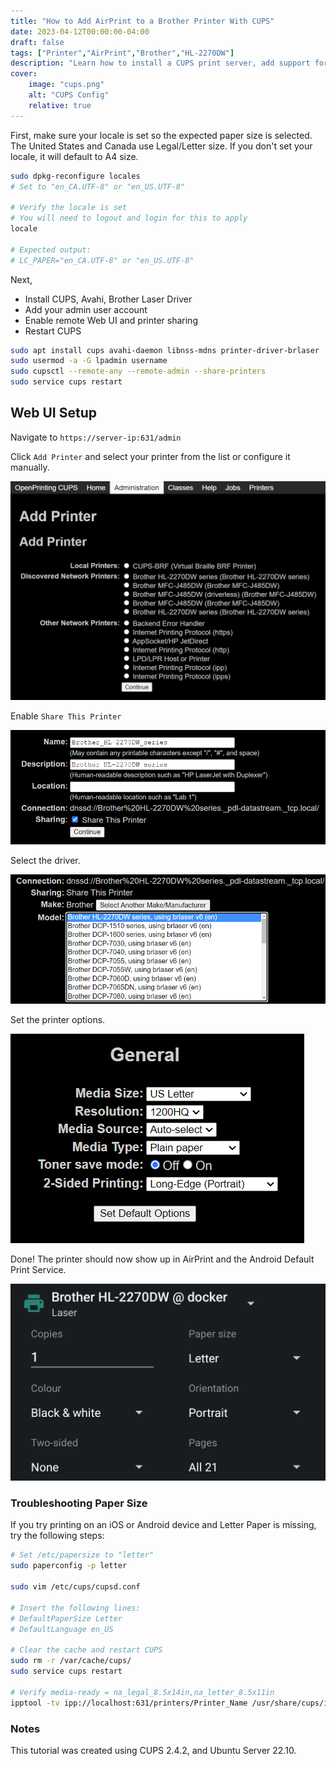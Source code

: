 ```yaml
---
title: "How to Add AirPrint to a Brother Printer With CUPS"
date: 2023-04-12T00:00:00-04:00
draft: false
tags: ["Printer","AirPrint","Brother","HL-2270DW"]
description: "Learn how to install a CUPS print server, add support for your older Brother Laser Printer, and setup Avahi mDNS for Apple AirPrint and IPP Everywhere."
cover:
    image: "cups.png"
    alt: "CUPS Config"
    relative: true
---
```


First, make sure your locale is set so the expected paper size is selected. The United States and Canada use Legal/Letter size. If you don't set your locale, it will default to A4 size.

``` bash
sudo dpkg-reconfigure locales
# Set to "en_CA.UTF-8" or "en_US.UTF-8"

# Verify the locale is set
# You will need to logout and login for this to apply
locale

# Expected output:
# LC_PAPER="en_CA.UTF-8" or "en_US.UTF-8"
```

Next,
- Install CUPS, Avahi, Brother Laser Driver
- Add your admin user account
- Enable remote Web UI and printer sharing
- Restart CUPS

``` bash
sudo apt install cups avahi-daemon libnss-mdns printer-driver-brlaser 
sudo usermod -a -G lpadmin username
sudo cupsctl --remote-any --remote-admin --share-printers
sudo service cups restart
```

## Web UI Setup

Navigate to `https://server-ip:631/admin`

Click `Add Printer` and select your printer from the list or configure it manually.

![Add Printer](conf1.png)

Enable `Share This Printer`

![Share this printer](conf2.png)

Select the driver.

![Driver Selection](conf3.png)

Set the printer options.

![Default options](conf-defaults.png)

Done! The printer should now show up in AirPrint and the Android Default Print Service.

![Android print menu showing the printer running on the CUPS server](android.png)

### Troubleshooting Paper Size

If you try printing on an iOS or Android device and Letter Paper is missing, try the following steps:

``` bash
# Set /etc/papersize to "letter"
sudo paperconfig -p letter

sudo vim /etc/cups/cupsd.conf

# Insert the following lines:
# DefaultPaperSize Letter
# DefaultLanguage en_US

# Clear the cache and restart CUPS
sudo rm -r /var/cache/cups/
sudo service cups restart

# Verify media-ready = na_legal_8.5x14in,na_letter_8.5x11in
ipptool -tv ipp://localhost:631/printers/Printer_Name /usr/share/cups/ipptool/get-printer-attributes.test | grep media-ready
```

### Notes

This tutorial was created using CUPS 2.4.2, and Ubuntu Server 22.10.
